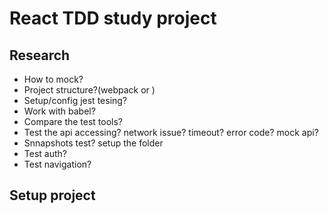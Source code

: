# React TDD study project


## Research
- How to mock?
- Project structure?(webpack or )
- Setup/config jest tesing?
- Work with babel?
- Compare the test tools?
- Test the api accessing? network issue? timeout? error code? mock api?
- Snnapshots test? setup the folder
- Test auth?
- Test navigation?



## Setup project